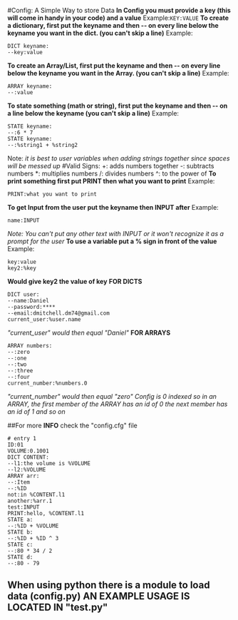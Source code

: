 #Config: A Simple Way to store Data
**In Config you must provide a key (this will come in handy in your code) and a value**
Example:```KEY:VALUE```
**To create a dictionary, first put the keyname and then -- on every line below the keyname you want in the dict. (you can't skip a line)**
Example:
```
DICT keyname:
--key:value
```
**To create an Array/List, first put the keyname and then -- on every line below the keyname you want in the Array. (you can't skip a line)**
Example:
```
ARRAY keyname:
--:value
```
**To state something (math or string), first put the keyname and then -- on a line below the keyname (you can't skip a line)**
Example:
```
STATE keyname:
--:6 * 7
STATE keyname:
--:%string1 + %string2
```
Note: *it is best to user variables when adding strings together since spaces will be messed up*
#Valid Signs:
        +: adds numbers together
        -: subtracts numbers
        *: multiplies numbers
        /: divides numbers
        ^: to the power of
**To print something first put PRINT then what you want to print**
Example:
```
PRINT:what you want to print
```
**To get Input from the user put the keyname then INPUT after**
Example:
```
name:INPUT
```
*Note: You can't put any other text with INPUT or it won't recognize it as a prompt for the user*
**To use a variable put a % sign in front of the value**
Example:
```
key:value
key2:%key
```
**Would give key2 the value of key**
**FOR DICTS**
```
DICT user:
--name:Daniel
--password:****
--email:dmitchell.dm74@gmail.com
current_user:%user.name
```
*"current_user" would then equal "Daniel"*
**FOR ARRAYS**
```
ARRAY numbers:
--:zero
--:one
--:two
--:three
--:four
current_number:%numbers.0
```
*"current_number" would then equal "zero"*
*Config is 0 indexed so in an ARRAY, the first member of the ARRAY has an id of 0 the next member has an id of 1 and so on*

##For more **INFO** check the "config.cfg" file
```
# entry 1
ID:01
VOLUME:0.1001
DICT CONTENT:
--l1:the volume is %VOLUME
--l2:%VOLUME
ARRAY arr:
--:Item
--:%ID
not:in %CONTENT.l1
another:%arr.1
test:INPUT
PRINT:hello, %CONTENT.l1
STATE a:
--:%ID + %VOLUME
STATE b:
--:%ID + %ID ^ 3
STATE c:
--:80 * 34 / 2
STATE d:
--:80 - 79
```

## When using python there is a module to load data (config.py) AN EXAMPLE USAGE IS LOCATED IN "test.py"
